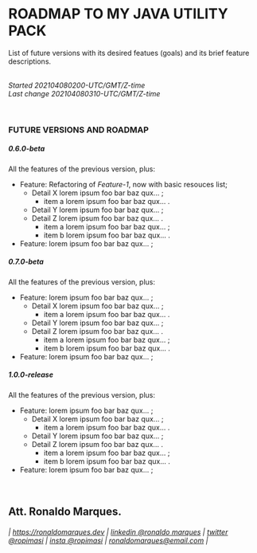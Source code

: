 # ROADMAP TO MY JAVA UTILITY PACK
List of future versions with its desired featues (goals) and its brief feature descriptions.  
&nbsp;  
  
*Started 202104080200-UTC/GMT/Z-time*  
*Last change 202104080310-UTC/GMT/Z-time*  
  
&nbsp;  
  
<a name="future"></a>
### FUTURE VERSIONS AND ROADMAP
##### 0.6.0-beta
All the features of the previous version, plus:
* Feature: Refactoring of _Feature-1_, now with basic resouces list;
  + Detail X lorem ipsum foo bar baz qux... ;
    - item a lorem ipsum foo bar baz qux... .
  + Detail Y lorem ipsum foo bar baz qux... ;
  + Detail Z lorem ipsum foo bar baz qux... .
    - item a lorem ipsum foo bar baz qux... ;
    - item b lorem ipsum foo bar baz qux... .
* Feature: lorem ipsum foo bar baz qux... ;
&nbsp;  
##### 0.7.0-beta
All the features of the previous version, plus:
* Feature: lorem ipsum foo bar baz qux... ;
  + Detail X lorem ipsum foo bar baz qux... ;
    - item a lorem ipsum foo bar baz qux... .
  + Detail Y lorem ipsum foo bar baz qux... ;
  + Detail Z lorem ipsum foo bar baz qux... .
    - item a lorem ipsum foo bar baz qux... ;
    - item b lorem ipsum foo bar baz qux... .
* Feature: lorem ipsum foo bar baz qux... ;
&nbsp;  
##### 1.0.0-release
All the features of the previous version, plus:
* Feature: lorem ipsum foo bar baz qux... ;
  + Detail X lorem ipsum foo bar baz qux... ;
    - item a lorem ipsum foo bar baz qux... .
  + Detail Y lorem ipsum foo bar baz qux... ;
  + Detail Z lorem ipsum foo bar baz qux... .
    - item a lorem ipsum foo bar baz qux... ;
    - item b lorem ipsum foo bar baz qux... .
* Feature: lorem ipsum foo bar baz qux... ;
&nbsp;  
&nbsp;  
&nbsp;  

<a name="author"></a>
## Att. Ronaldo Marques.
###### | https://ronaldomarques.dev | [linkedin @ronaldo marques](https://linkedin.com/in/ropimasi/) | [twitter @ropimasi](https://twitter.com/ropimasi/) | [insta @ropimasi](https://instagram.com/ropimasi/) | ronaldomarques@email.com |  
&nbsp;  
  
  